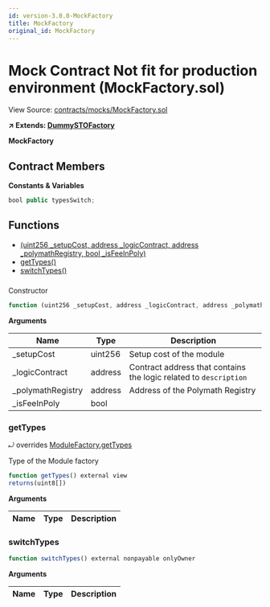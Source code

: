 ```yaml
---
id: version-3.0.0-MockFactory
title: MockFactory
original_id: MockFactory
---
```


# Mock Contract Not fit for production environment (MockFactory.sol)

View Source: [contracts/mocks/MockFactory.sol](../../../contracts/mocks/MockFactory.sol)

**↗ Extends: [DummySTOFactory](DummySTOFactory.md)**

**MockFactory**

## Contract Members
**Constants & Variables**

```js
bool public typesSwitch;

```

## Functions

- [(uint256 _setupCost, address _logicContract, address _polymathRegistry, bool _isFeeInPoly)](#)
- [getTypes()](#gettypes)
- [switchTypes()](#switchtypes)

### 

Constructor

```js
function (uint256 _setupCost, address _logicContract, address _polymathRegistry, bool _isFeeInPoly) public nonpayable DummySTOFactory 
```

**Arguments**

| Name        | Type           | Description  |
| ------------- |------------- | -----|
| _setupCost | uint256 | Setup cost of the module | 
| _logicContract | address | Contract address that contains the logic related to `description` | 
| _polymathRegistry | address | Address of the Polymath Registry | 
| _isFeeInPoly | bool |  | 

### getTypes

⤾ overrides [ModuleFactory.getTypes](ModuleFactory.md#gettypes)

Type of the Module factory

```js
function getTypes() external view
returns(uint8[])
```

**Arguments**

| Name        | Type           | Description  |
| ------------- |------------- | -----|

### switchTypes

```js
function switchTypes() external nonpayable onlyOwner 
```

**Arguments**

| Name        | Type           | Description  |
| ------------- |------------- | -----|

